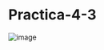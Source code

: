 # Practica-4-3
![image](https://github.com/Sanchez28032001/Practica-4-3/assets/148785096/fdec64cc-6488-4452-9eab-7ee00fcdcb34)
